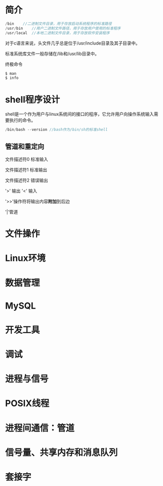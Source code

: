 # 简介

```c
/bin    //二进制文件目录，用于存放启动系统程序的标准路径
/usr/bin    //用户二进制文件路径，用于存放用户使用的标准程序
/usr/local  //本地二进制文件目录，用于存放软件安装程序
```

对于c语言来说，头文件几乎总是位于/usr/include目录及其子目录中。

标准系统库文件一般存储在/lib和/usr/lib目录中。

终极命令
```c
$ man
$ info
```

# shell程序设计

shell是一个作为用户与linux系统间的接口的程序，它允许用户向操作系统输入需要执行的命令。

```c
/bin/bash --version //bash作为/bin/sh的标准shell
```
## 管道和重定向
文件描述符0 标准输入

文件描述符1 标准输出

文件描述符2 错误输出

'>' 输出 '<' 输入

'>>'操作符将输出内容**附加**到后边

'|'管道

# 文件操作
# Linux环境
# 数据管理
# MySQL
# 开发工具
# 调试
# 进程与信号
# POSIX线程
# 进程间通信：管道
# 信号量、共享内存和消息队列
# 套接字